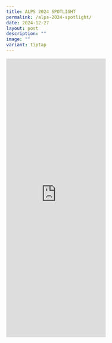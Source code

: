 ```yaml
---
title: ALPS 2024 SPOTLIGHT
permalink: /alps-2024-spotlight/
date: 2024-12-27
layout: post
description: ""
image: ""
variant: tiptap
---
```

<div class="iframe-wrapper">
<iframe style="border:none;overflow:hidden" height="750" width="267" allowfullscreen="true" frameborder="0" src="https://www.facebook.com/plugins/video.php?height=476&amp;href=https%3A%2F%2Fwww.facebook.com%2Falpshealthcaresupplychain%2Fvideos%2F1769070307208130%2F&amp;show_text=true&amp;width=267&amp;t=0"></iframe>
</div>
<p></p>